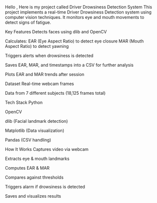 Hello , 
Here is my project called Driver Drowsiness Detection System
This project implements a real-time Driver Drowsiness Detection system using computer vision techniques. It monitors eye and mouth movements to detect signs of fatigue.

 Key Features
Detects faces using dlib and OpenCV

Calculates:
EAR (Eye Aspect Ratio) to detect eye closure
MAR (Mouth Aspect Ratio) to detect yawning

Triggers alerts when drowsiness is detected

Saves EAR, MAR, and timestamps into a CSV for further analysis

Plots EAR and MAR trends after session

 Dataset
Real-time webcam frames

Data from 7 different subjects (18,125 frames total)

 Tech Stack
Python

OpenCV

dlib (Facial landmark detection)

Matplotlib (Data visualization)

Pandas (CSV handling)

 How It Works
Captures video via webcam

Extracts eye & mouth landmarks

Computes EAR & MAR

Compares against thresholds

Triggers alarm if drowsiness is detected

Saves and visualizes results
